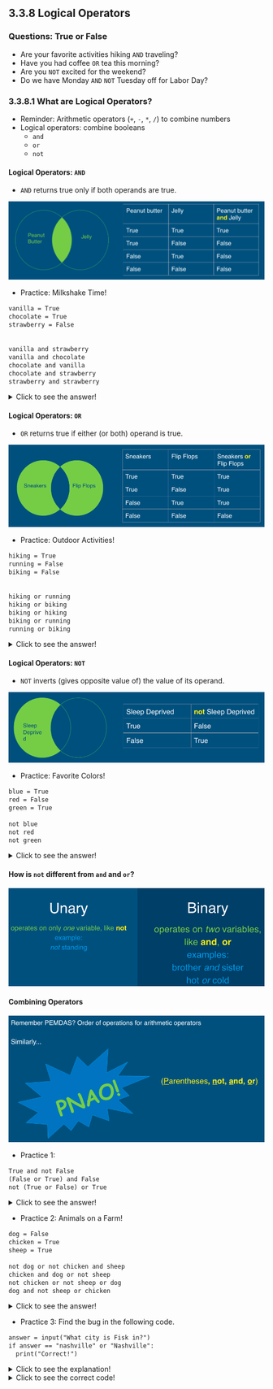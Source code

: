 ## 3.3.8 Logical Operators
### Questions: True or False
+ Are your favorite activities hiking `AND` traveling?
+ Have you had coffee `OR` tea this morning?
+ Are you `NOT` excited for the weekend?
+ Do we have Monday `AND` `NOT` Tuesday off for Labor Day?

### 3.3.8.1 What are Logical Operators?
+ Reminder: Arithmetic operators (`+`, `-`, `*`, `/`) to combine numbers
+ Logical operators: combine booleans
  - `and`
  - `or`
  - `not`
#### Logical Operators: `AND`
+ `AND` returns true only if both operands are true.

![and_operator](../Resources/and_operator.png)

+ Practice: Milkshake Time!
~~~~
vanilla = True
chocolate = True
strawberry = False


vanilla and strawberry
vanilla and chocolate
chocolate and vanilla
chocolate and strawberry
strawberry and strawberry
~~~~

<details>
    <summary>Click to see the answer!</summary>
    vanilla and strawberry    ->   False<br>
    vanilla and chocolate     ->   True<br>
    chocolate and vanilla     ->   True<br>
    chocolate and strawberry  ->   False<br>
    strawberry and strawberry ->   False
</details>


#### Logical Operators: `OR`
+ `OR` returns true if either (or both) operand is true.

![or orperator](../Resources/or_operator.png)

+ Practice: Outdoor Activities!
~~~~
hiking = True
running = False
biking = False


hiking or running
hiking or biking
biking or hiking
biking or running
running or biking
~~~~

<details>
    <summary>Click to see the answer!</summary>
    hiking or running  ->     True<br>
    hiking or biking   ->     True<br>
    biking or hiking   ->     True<br>
    biking or running  ->     False<br>
    running or biking  ->     False
</details>



#### Logical Operators: `NOT`
+ `NOT` inverts (gives opposite value of) the value of its operand.

![not orperator](../Resources/not_operator.png)

+ Practice: Favorite Colors!
~~~~
blue = True
red = False
green = True

not blue
not red
not green
~~~~

<details>
    <summary>Click to see the answer!</summary>
    not blue  ->   False  <br>
    not red   ->   True   <br>
    not green ->   False  <br>
</details>

#### How is `not` different from `and` and `or`?

![logic comparison](../Resources/logic_comparison.png)


#### Combining Operators

![combine operators](../Resources/combine_operators.png)

+ Practice 1:
~~~~
True and not False
(False or True) and False
not (True or False) or True
~~~~

<details>
    <summary>Click to see the answer!</summary>
    True and not False           ->       True<br>
    (False or True) and False    ->       False<br>
    not (True or False) or True  ->       True
</details>

+ Practice 2:  Animals on a Farm!
~~~~
dog = False
chicken = True
sheep = True

not dog or not chicken and sheep
chicken and dog or not sheep
not chicken or not sheep or dog
dog and not sheep or chicken 
~~~~

<details>
    <summary>Click to see the answer!</summary>
    not dog or not chicken and sheep   ->   True<br>
    chicken and dog or not sheep       ->   False <br>
    not chicken or not sheep or dog    ->   False<br>
    dog and not sheep or chicken       ->   True
</details>

+ Practice 3: Find the bug in the following code.
~~~~
answer = input("What city is Fisk in?")
if answer == "nashville" or "Nashville":
  print("Correct!")
~~~~

<details>
    <summary>Click to see the explanation!</summary>

![nashville 1](../Resources/nashville1.png)
  
![nashville 2](../Resources/nashville2.png)
  
![nashville 3](../Resources/nashville3.png)
  
![nashville 4](../Resources/nashville4.png)
</details>




<details>
    <summary>Click to see the correct code!</summary>
    answer = input("What city is Fisk in?")
    if answer == "nashville" or answer == "Nashville":
      print("Correct!")
</details>
